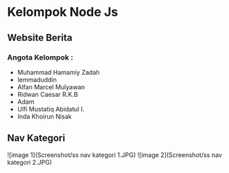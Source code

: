 # Kelompok Node Js
## Website Berita
### Angota Kelompok : 
- Muhammad Hamamiy Zadah
- Iemmaduddin
- Alfan Marcel Mulyawan
- Ridwan Caesar R.K.B
- Adam
- Ulfi Mustatiq Abidatul I.
- Inda Khoirun Nisak

## Nav Kategori
![image 1](Screenshot/ss nav kategori 1.JPG)
![image 2](Screenshot/ss nav kategori 2.JPG)